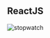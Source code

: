 ## ReactJS

![stopwatch](https://github.com/lucasrenandns/Stopwatch-ReactJS/assets/97764446/eaf5d0fc-1588-401c-a7c3-c2247fabf285)
